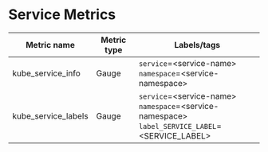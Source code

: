 # Service Metrics

| Metric name| Metric type | Labels/tags |
| ---------- | ----------- | ----------- |
| kube_service_info | Gauge | `service`=&lt;service-name&gt; <br> `namespace`=&lt;service-namespace&gt;  |
| kube_service_labels | Gauge | `service`=&lt;service-name&gt; <br> `namespace`=&lt;service-namespace&gt; <br> `label_SERVICE_LABEL`=&lt;SERVICE_LABEL&gt;  |
